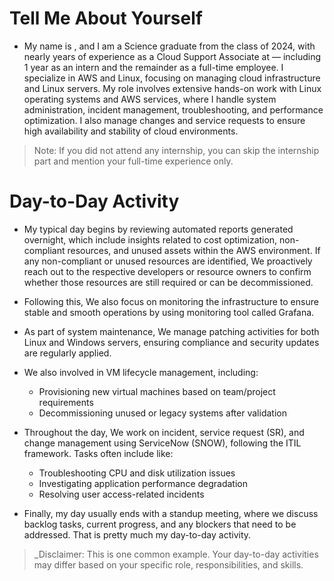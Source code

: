# Tell Me About Yourself

- My name is <Your Name>, and I am a Science graduate from the class of 2024, with nearly <Experienc in years> years of experience as a Cloud Support Associate at <Your Company Name> — including 1 year as an intern and the remainder as a full-time employee. I specialize in AWS and Linux, focusing on managing cloud infrastructure and Linux servers. My role involves extensive hands-on work with Linux operating systems and AWS services, where I handle system administration, incident management, troubleshooting, and performance optimization. I also manage changes and service requests to ensure high availability and stability of cloud environments.

> Note: If you did not attend any internship, you can skip the internship part and mention your full-time experience only.

# Day-to-Day Activity

- My typical day begins by reviewing automated reports generated overnight, which include insights related to cost optimization, non-compliant resources, and unused assets within the AWS environment. If any non-compliant or unused resources are identified, We proactively reach out to the respective developers or resource owners to confirm whether those resources are still required or can be decommissioned.

- Following this, We also focus on monitoring the infrastructure to ensure stable and smooth operations by using monitoring tool called Grafana.

- As part of system maintenance, We manage patching activities for both Linux and Windows servers, ensuring compliance and security updates are regularly applied.

- We also involved in VM lifecycle management, including:
  * Provisioning new virtual machines based on team/project requirements
  * Decommissioning unused or legacy systems after validation

- Throughout the day, We work on incident, service request (SR), and change management using ServiceNow (SNOW), following the ITIL framework. Tasks often include like:

  * Troubleshooting CPU and disk utilization issues
  * Investigating application performance degradation
  * Resolving user access-related incidents

- Finally, my day usually ends with a standup meeting, where we discuss backlog tasks, current progress, and any blockers that need to be addressed. That is pretty much my day-to-day activity.


> _Disclaimer: This is one common example. Your day-to-day activities may differ based on your specific role, responsibilities, and skills.